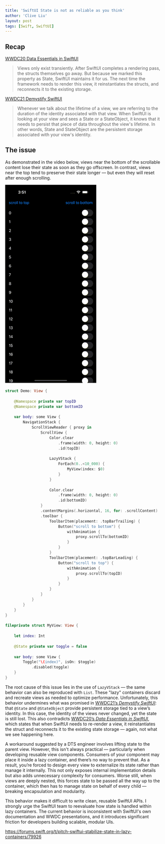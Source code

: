 ```yaml
---
title: 'SwiftUI State is not as reliable as you think'
author: 'Clive Liu'
layout: post
tags: [Swift, SwiftUI]
---
```


## Recap

[WWDC20 Data Essentials in SwiftUI](https://developer.apple.com/videos/play/wwdc2020/10040)

> Views only exist transiently. After SwiftUI completes a rendering pass, the structs themselves go away. But because we marked this property as State, SwiftUI maintains it for us. The next time the framework needs to render this view, it reinstantiates the structs, and reconnects it to the existing storage.

[WWDC21 Demystify SwiftUI](https://developer.apple.com/videos/play/wwdc2021/10022)

> Whenever we talk about the lifetime of a view, we are referring to the duration of the identity associated with that view. When SwiftUI is looking at your view and sees a State or a StateObject, it knows that it needs to persist that piece of data throughout the view's lifetime. In other words, State and StateObject are the persistent storage associated with your view's identity.

## The issue

As demonstrated in the video below, views near the bottom of the scrollable content lose their state as soon as they go offscreen. In contrast, views near the top tend to preserve their state longer — but even they will reset after enough scrolling.

![](../assets/2025/05/swiftui-state-is-not-as-reliable-as-you-think/issue.gif)

```swift
struct Demo: View {

    @Namespace private var topID
    @Namespace private var bottomID

    var body: some View {
        NavigationStack {
            ScrollViewReader { proxy in
                ScrollView {
                    Color.clear
                        .frame(width: 0, height: 0)
                        .id(topID)

                    LazyVStack {
                        ForEach(0..<10_000) {
                            MyView(index: $0)
                        }
                    }

                    Color.clear
                        .frame(width: 0, height: 0)
                        .id(bottomID)
                }
                .contentMargins(.horizontal, 16, for: .scrollContent)
                .toolbar {
                    ToolbarItem(placement: .topBarTrailing) {
                        Button("scroll to bottom") {
                            withAnimation {
                                proxy.scrollTo(bottomID)
                            }
                        }
                    }
                    ToolbarItem(placement: .topBarLeading) {
                        Button("scroll to top") {
                            withAnimation {
                                proxy.scrollTo(topID)
                            }
                        }
                    }
                }
            }
        }
    }
}

fileprivate struct MyView: View {

    let index: Int

    @State private var toggle = false

    var body: some View {
        Toggle("\(index)", isOn: $toggle)
            .disabled(toggle)
    }
}
```

The root cause of this issue lies in the use of `LazyVStack` — the same behavior can also be reproduced with `List`. These "lazy" containers discard and recreate views as needed to optimize performance. Unfortunately, this behavior undermines what was promised in [WWDC21’s *Demystify SwiftUI*](https://developer.apple.com/videos/play/wwdc2021/10022/): that `@State` and `@StateObject` provide persistent storage tied to a view’s identity. In this case, the identity of the views never changed, yet the state is still lost. This also contradicts [WWDC20’s *Data Essentials in SwiftUI*](https://developer.apple.com/videos/play/wwdc2020/10040/), which states that when SwiftUI needs to re-render a view, it reinstantiates the struct and reconnects it to the existing state storage — again, not what we see happening here.

A workaround suggested by a DTS engineer involves lifting state to the parent view. However, this isn't always practical — particularly when developing reusable view components. Consumers of your component may place it inside a lazy container, and there’s no way to prevent that. As a result, you’re forced to design every view to externalize its state rather than manage it internally. This not only exposes internal implementation details but also adds unnecessary complexity for consumers. Worse still, when views are deeply nested, this forces state to be passed all the way up to the container, which then has to manage state on behalf of every child — breaking encapsulation and modularity.

This behavior makes it difficult to write clean, reusable SwiftUI APIs. I strongly urge the SwiftUI team to reevaluate how state is handled within lazy containers. The current behavior is inconsistent with SwiftUI's own documentation and WWDC presentations, and it introduces significant friction for developers building scalable, modular UIs.

https://forums.swift.org/t/pitch-swiftui-stabilize-state-in-lazy-containers/79926
